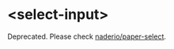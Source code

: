 # &lt;select-input&gt;

Deprecated. Please check [naderio/paper-select](https://github.com/naderio/paper-select/).
